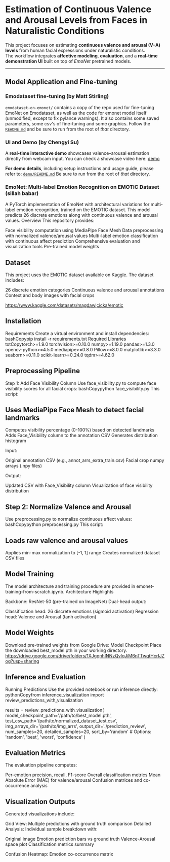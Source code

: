 # Estimation of Continuous Valence and Arousal Levels from Faces in Naturalistic Conditions

This project focuses on estimating **continuous valence and arousal (V–A) levels** from human facial expressions under naturalistic conditions.  
The workflow integrates **affective modeling**, **evaluation**, and a **real-time demonstration UI** built on top of *EmoNet* pretrained models.


---

## Model Application and Fine-tuning

### Emodataset fine-tuning (by Matt Stirling)

`emodataset-on-emonet/` contains a copy of the repo used for fine-tuning EmoNet on Emodataset, as well as the code for emonet model itself (unmodified, except to fix pylance warnings). It also contains some saved parameters, some csv's of fine-tuning and some graphics. Follow the [`README.md`](./emodataset-on-emonet/README.md) and be sure to run from the root of *that* directory. 






### UI and Demo (by Chengyi Su)

A **real-time interactive demo** showcases valence–arousal estimation directly from webcam input. You can check a showcase video here: [demo](https://www.youtube.com/watch?v=waxnplqpPgs)

**For demo details**, including setup instructions and usage guide, please refer to:  [`demo/README.md`](./demo/README.md) Be sure to run from the root of *that* directory. 

### EmoNet: Multi-label Emotion Recognition on EMOTIC Dataset (sillah babar)


A PyTorch implementation of EmoNet with architectural variations for multi-label emotion recognition, trained on the EMOTIC dataset. This model predicts 26 discrete emotions along with continuous valence and arousal values.
Overview
This repository provides:

Face visibility computation using MediaPipe Face Mesh
Data preprocessing with normalized valence/arousal values
Multi-label emotion classification with continuous affect prediction
Comprehensive evaluation and visualization tools
Pre-trained model weights


## Dataset
This project uses the EMOTIC dataset available on Kaggle.
The dataset includes:

26 discrete emotion categories
Continuous valence and arousal annotations
Context and body images with facial crops

https://www.kaggle.com/datasets/magdawjcicka/emotic

## Installation
Requirements
Create a virtual environment and install dependencies:
bashCopypip install -r requirements.txt
Required Libraries
txtCopytorch>=1.9.0
torchvision>=0.10.0
numpy>=1.19.0
pandas>=1.3.0
opencv-python>=4.5.0
mediapipe>=0.8.0
Pillow>=8.0.0
matplotlib>=3.3.0
seaborn>=0.11.0
scikit-learn>=0.24.0
tqdm>=4.62.0

## Preprocessing Pipeline
Step 1: Add Face Visibility Column
Use face_visibility.py to compute face visibility scores for all facial crops:
bashCopypython face_visibility.py
This script:

## Uses MediaPipe Face Mesh to detect facial landmarks
Computes visibility percentage (0-100%) based on detected landmarks
Adds Face_Visibility column to the annotation CSV
Generates distribution histogram

Input:

Original annotation CSV (e.g., annot_arrs_extra_train.csv)
Facial crop numpy arrays (.npy files)

Output:

Updated CSV with Face_Visibility column
Visualization of face visibility distribution


## Step 2: Normalize Valence and Arousal
Use preprocessing.py to normalize continuous affect values:
bashCopypython preprocessing.py
This script:

## Loads raw valence and arousal values
Applies min-max normalization to [-1, 1] range
Creates normalized dataset CSV files


## Model Training
The model architecture and training procedure are provided in emonet-training-from-scratch.ipynb.
Architecture Highlights

Backbone: ResNet-50 (pre-trained on ImageNet)
Dual-head output:

Classification head: 26 discrete emotions (sigmoid activation)
Regression head: Valence and Arousal (tanh activation)


## Model Weights
Download pre-trained weights from Google Drive:
Model Checkpoint
Place the downloaded best_model.pth in your working directory.
https://drive.google.com/drive/folders/1XJgqnhINNzQvlqJiM6nTTwqtHcrIJZog?usp=sharing

## Inference and Evaluation
Running Predictions
Use the provided notebook or run inference directly:
pythonCopyfrom inference_visualization import review_predictions_with_visualization

results = review_predictions_with_visualization(
    model_checkpoint_path='/path/to/best_model.pth',
    test_csv_path='/path/to/normalized_dataset_test.csv',
    img_arrays_dir='/path/to/img_arrs',
    output_dir='./prediction_review',
    num_samples=20,
    detailed_samples=20,
    sort_by='random'  # Options: 'random', 'best', 'worst', 'confidence'
)
## Evaluation Metrics
The evaluation pipeline computes:

Per-emotion precision, recall, F1-score
Overall classification metrics
Mean Absolute Error (MAE) for valence/arousal
Confusion matrices and co-occurrence analysis


## Visualization Outputs
Generated visualizations include:

Grid View: Multiple predictions with ground truth comparison
Detailed Analysis: Individual sample breakdown with:

Original image
Emotion prediction bars vs ground truth
Valence-Arousal space plot
Classification metrics summary


Confusion Heatmap: Emotion co-occurrence matrix

